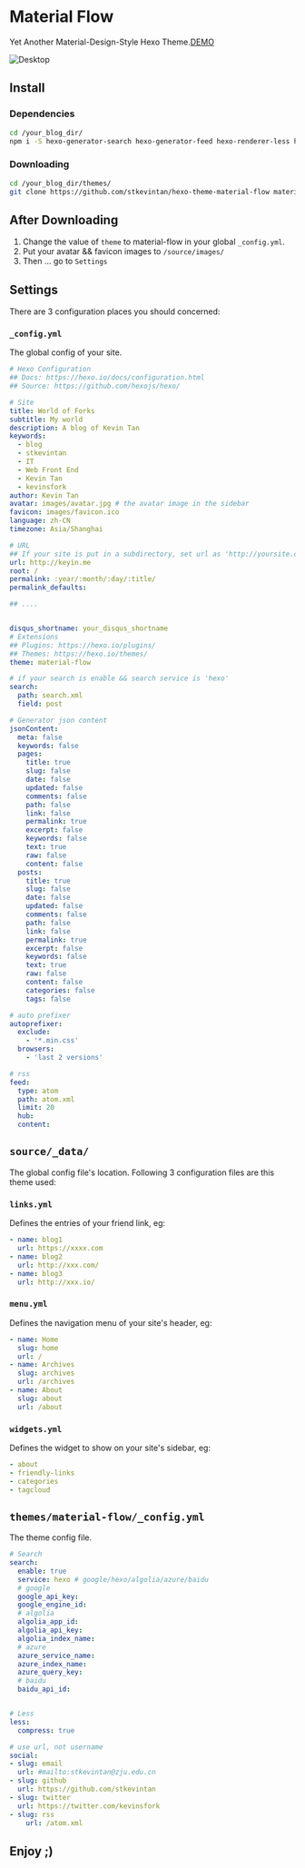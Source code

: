 # Material Flow

Yet Another Material-Design-Style Hexo Theme.[DEMO](http://keyin.me)  

![Desktop](https://raw.githubusercontent.com/stkevintan/hexo-theme-material-flow/master/snapshots/desktop.png)

## Install
### Dependencies
```bash
cd /your_blog_dir/
npm i -S hexo-generator-search hexo-generator-feed hexo-renderer-less hexo-autoprefixer
```
### Downloading
```bash
cd /your_blog_dir/themes/
git clone https://github.com/stkevintan/hexo-theme-material-flow material-flow
```

## After Downloading

1. Change the value of `theme` to material-flow in your global `_config.yml`.
2. Put your avatar && favicon  images to `/source/images/`
3. Then ... go to `Settings`



## Settings

There are 3 configuration places you should concerned:

### `_config.yml`  
The global config of your site.
```yaml
# Hexo Configuration
## Docs: https://hexo.io/docs/configuration.html
## Source: https://github.com/hexojs/hexo/

# Site
title: World of Forks
subtitle: My world
description: A blog of Kevin Tan
keywords:
  - blog
  - stkevintan
  - IT
  - Web Front End
  - Kevin Tan
  - kevinsfork
author: Kevin Tan
avatar: images/avatar.jpg # the avatar image in the sidebar
favicon: images/favicon.ico
language: zh-CN
timezone: Asia/Shanghai

# URL
## If your site is put in a subdirectory, set url as 'http://yoursite.com/child' and root as '/child/'
url: http://keyin.me
root: /
permalink: :year/:month/:day/:title/
permalink_defaults:

## ....


disqus_shortname: your_disqus_shortname
# Extensions
## Plugins: https://hexo.io/plugins/
## Themes: https://hexo.io/themes/
theme: material-flow

# if your search is enable && search service is 'hexo'
search:
  path: search.xml
  field: post

# Generator json content
jsonContent:
  meta: false
  keywords: false
  pages:
    title: true
    slug: false
    date: false
    updated: false
    comments: false
    path: false
    link: false
    permalink: true
    excerpt: false
    keywords: false
    text: true
    raw: false
    content: false
  posts:
    title: true
    slug: false
    date: false
    updated: false
    comments: false
    path: false
    link: false
    permalink: true
    excerpt: false
    keywords: false
    text: true
    raw: false
    content: false
    categories: false
    tags: false

# auto prefixer
autoprefixer:
  exclude:
    - '*.min.css'
  browsers:
    - 'last 2 versions'

# rss
feed:
  type: atom
  path: atom.xml
  limit: 20
  hub:
  content:
```

## `source/_data/`
The global config file's location. Following 3 configuration files are this theme used:
### `links.yml` 
Defines the entries of your friend link, eg:
```yaml
- name: blog1
  url: https://xxxx.com
- name: blog2
  url: http://xxx.com/
- name: blog3
  url: http://xxx.io/
```

### `menu.yml` 
Defines the navigation menu of your site's header, eg:
```yaml
- name: Home
  slug: home
  url: /
- name: Archives
  slug: archives
  url: /archives
- name: About
  slug: about
  url: /about
```

### `widgets.yml`
Defines the widget to show on your site's sidebar, eg:
```yaml
- about
- friendly-links
- categories
- tagcloud
```


## `themes/material-flow/_config.yml` 
The theme config file.
```yaml
# Search
search: 
  enable: true
  service: hexo # google/hexo/algolia/azure/baidu
  # google 
  google_api_key:
  google_engine_id:
  # algolia
  algolia_app_id:
  algolia_api_key:
  algolia_index_name:
  # azure
  azure_service_name:
  azure_index_name:
  azure_query_key:
  # baidu
  baidu_api_id:


# Less
less:
  compress: true

# use url, not username
social:
- slug: email
  url: #mailto:stkevintan@zju.edu.cn
- slug: github
  url: https://github.com/stkevintan
- slug: twitter
  url: https://twitter.com/kevinsfork
- slug: rss
	url: /atom.xml
```



## Enjoy ;)